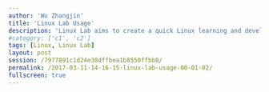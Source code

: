 ```yaml
---
author: 'Wu Zhangjin'
title: 'Linux Lab Usage'
description: 'Linux Lab aims to create a quick Linux learning and development environment, this video demonstrates how to use it!'
#category: ['c1', 'c2']
tags: [Linux, Linux Lab]
layout: post
session: /7977891c1d24e38dffbea1b8550ffbb8/
permalink: /2017-03-11-14-16-15-linux-lab-usage-00-01-02/
fullscreen: true
---
```

